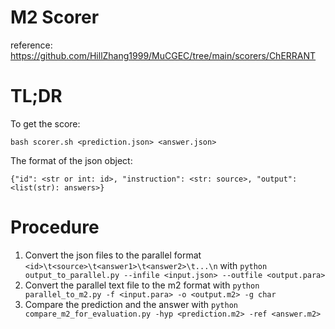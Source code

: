 # M2 Scorer
reference: https://github.com/HillZhang1999/MuCGEC/tree/main/scorers/ChERRANT

# TL;DR
To get the score: 
```
bash scorer.sh <prediction.json> <answer.json>
```
The format of the json object:
```
{"id": <str or int: id>, "instruction": <str: source>, "output": <list(str): answers>}
```

# Procedure
1. Convert the json files to the parallel format ```<id>\t<source>\t<answer1>\t<answer2>\t...\n``` with
```python output_to_parallel.py --infile <input.json> --outfile <output.para>```
2. Convert the parallel text file to the m2 format with
```python parallel_to_m2.py -f <input.para> -o <output.m2> -g char```
3. Compare the prediction and the answer with
```python compare_m2_for_evaluation.py -hyp <prediction.m2> -ref <answer.m2>```

